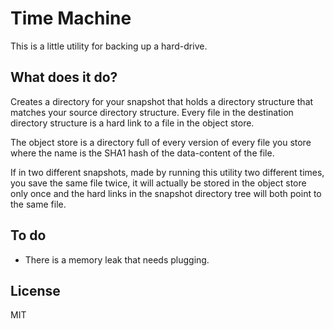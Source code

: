 Time Machine
============

This is a little utility for backing up a hard-drive.

What does it do?
----------------

Creates a directory for your snapshot that holds a directory structure
that matches your source directory structure. Every file in the destination
directory structure is a hard link to a file in the object store.

The object store is a directory full of every version of every file you store
where the name is the SHA1 hash of the data-content of the file.

If in two different snapshots, made by running this utility two different times,
you save the same file twice, it will actually be stored in the object store only
once and the hard links in the snapshot directory tree will both point to the
same file.

To do
-----

- There is a memory leak that needs plugging.

License
-------

MIT

